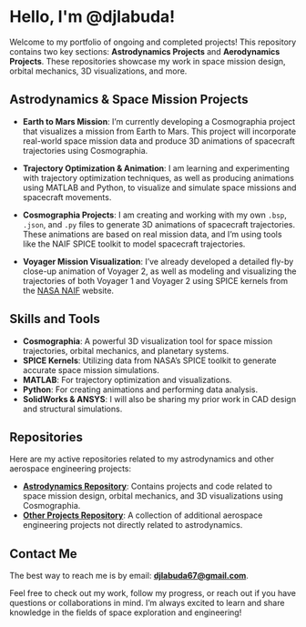 # Hello, I'm @djlabuda!

Welcome to my portfolio of ongoing and completed projects! This repository contains two key sections: **Astrodynamics Projects** and **Aerodynamics Projects**. These repositories showcase my work in space mission design, orbital mechanics, 3D visualizations, and more.

## Astrodynamics & Space Mission Projects

- **Earth to Mars Mission**: I’m currently developing a Cosmographia project that visualizes a mission from Earth to Mars. This project will incorporate real-world space mission data and produce 3D animations of spacecraft trajectories using Cosmographia.
  
- **Trajectory Optimization & Animation**: I am learning and experimenting with trajectory optimization techniques, as well as producing animations using MATLAB and Python, to visualize and simulate space missions and spacecraft movements.

- **Cosmographia Projects**: I am creating and working with my own `.bsp`, `.json`, and `.py` files to generate 3D animations of spacecraft trajectories. These animations are based on real mission data, and I’m using tools like the NAIF SPICE toolkit to model spacecraft trajectories.

- **Voyager Mission Visualization**: I’ve already developed a detailed fly-by close-up animation of Voyager 2, as well as modeling and visualizing the trajectories of both Voyager 1 and Voyager 2 using SPICE kernels from the [NASA NAIF](https://naif.jpl.nasa.gov) website.

## Skills and Tools

- **Cosmographia**: A powerful 3D visualization tool for space mission trajectories, orbital mechanics, and planetary systems.
- **SPICE Kernels**: Utilizing data from NASA’s SPICE toolkit to generate accurate space mission simulations.
- **MATLAB**: For trajectory optimization and visualizations.
- **Python**: For creating animations and performing data analysis.
- **SolidWorks & ANSYS**: I will also be sharing my prior work in CAD design and structural simulations.

## Repositories

Here are my active repositories related to my astrodynamics and other aerospace engineering projects:

- [**Astrodynamics Repository**](https://github.com/djlabuda/Astrodynamics): Contains projects and code related to space mission design, orbital mechanics, and 3D visualizations using Cosmographia.
- [**Other Projects Repository**](https://github.com/djlabuda/Other-Projects): A collection of additional aerospace engineering projects not directly related to astrodynamics.

## Contact Me

The best way to reach me is by email: **[djlabuda67@gmail.com](mailto:djlabuda67@gmail.com)**.

Feel free to check out my work, follow my progress, or reach out if you have questions or collaborations in mind. I’m always excited to learn and share knowledge in the fields of space exploration and engineering!

<!---
djlabuda/djlabuda is a ✨ special ✨ repository because its `README.md` (this file) appears on your GitHub profile.
You can click the Preview link to take a look at your changes.
--->
